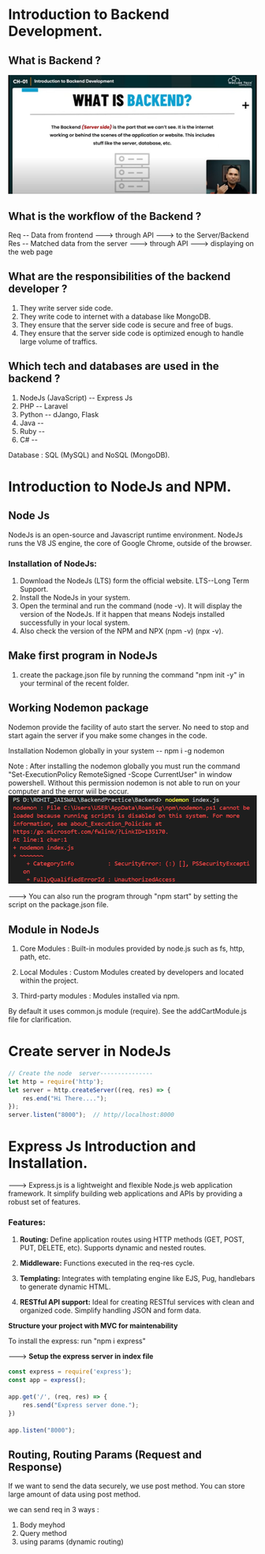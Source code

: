 # Introduction to Backend Development.
## What is Backend ?
![What is backend?](image.png)

## What is the workflow of the Backend ?
Req -- Data from frontend ---> through API ---> to the Server/Backend
Res -- Matched data from the server ---> through API ---> displaying on the web page

## What are the responsibilities of the backend developer ?
1) They write server side code.
2) They write code to internet with a database like MongoDB.
3) They ensure that the server side code is secure and free of bugs.
4) They ensure that the server side code is optimized enough to handle large volume of traffics.

## Which tech and databases are used in the backend ?
1) NodeJs (JavaScript) -- Express Js
2) PHP -- Laravel
3) Python -- dJango, Flask
4) Java -- 
5) Ruby --
6) C# --

Database : SQL (MySQL) and NoSQL (MongoDB).

# Introduction to NodeJs and NPM.
## Node Js
NodeJs is an open-source and Javascript runtime environment. NodeJs runs the V8 JS engine, the core of Google Chrome, outside of the browser.

### Installation of NodeJs: 
1) Download the NodeJs (LTS) form the official website. LTS--Long Term Support.
2) Install the NodeJs in your system. 
3) Open the terminal and run the command (node -v). It will display the version of the NodeJs. If it happen that means Nodejs installed successfully in your local system.
4) Also check the version of the NPM and NPX (npm -v) (npx -v). 

## Make first program in NodeJs 
1) create the package.json file by running the command "npm init -y" in your terminal of the recent folder.

## Working Nodemon package
Nodemon provide the facility of auto start the server. No need to stop and start again the server if you make some changes in the code.

Installation Nodemon globally in your system -- npm i -g nodemon

Note : After installing the nodemon globally you must run the command "Set-ExecutionPolicy RemoteSigned -Scope CurrentUser" in window powershell. Without this permission nodemon is not able to run on your computer and the error wiil be occur.
![Nodemon Error](image-1.png)

---> You can also run the program through "npm start" by setting the script on the package.json file.

## Module in NodeJs
1) Core Modules : Built-in modules provided by node.js such as fs, http, path, etc.

2) Local Modules : Custom Modules created by developers and located within the project.

3) Third-party modules : Modules installed via npm.

By default it uses common.js module (require). See the addCartModule.js file for clarification.

# Create server in NodeJs
```js
// Create the node  server---------------
let http = require('http');
let server = http.createServer((req, res) => {
    res.end("Hi There....");
});
server.listen("8000");  // http//localhost:8000
```

# Express Js Introduction and Installation.
---> Express.js is a lightweight and flexible Node.js web application framework. It simplify building web applications and APIs by providing a robust set of features.

### Features: 
1) **Routing:** Define application routes using HTTP methods (GET, POST, PUT, DELETE, etc). Supports dynamic and nested routes.

2) **Middleware:** Functions executed in the req-res cycle.

3) **Templating:** Integrates with templating engine like EJS, Pug, handlebars to generate dynamic HTML.

4) **RESTful API support:** Ideal for creating RESTful services with clean and organized code. Simplify handling JSON and form data.

**Structure your project with MVC for maintenability**

To install the express: run "npm i express"

---> **Setup the express server in index file**
```js
const express = require('express');
const app = express();

app.get('/', (req, res) => {
    res.send("Express server done.");
})

app.listen("8000");
```

## Routing, Routing Params (Request and Response)
If we want to send the data securely, we use post method. You can store large amount of data using post method.

we can send req in 3 ways :
1) Body meyhod
2) Query method
3) using params (dynamic routing)